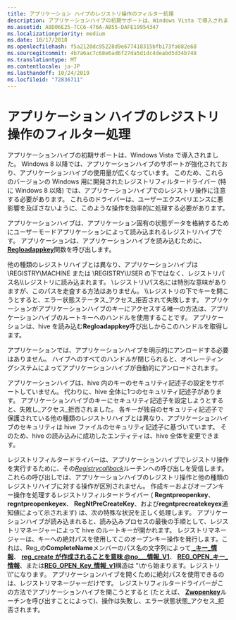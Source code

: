 ```yaml
---
title: アプリケーション ハイブのレジストリ操作のフィルター処理
description: アプリケーションハイブの初期サポートは、Windows Vista で導入されました。
ms.assetid: A8D06E25-7CC6-476A-AB55-DAFE19954347
ms.localizationpriority: medium
ms.date: 10/17/2018
ms.openlocfilehash: f5a2120dc95228d9e677418315bfb173fa082e68
ms.sourcegitcommit: 4b7a6ac7c68e6ad6f27da5d1dc4deabd5d34b748
ms.translationtype: MT
ms.contentlocale: ja-JP
ms.lasthandoff: 10/24/2019
ms.locfileid: "72836711"
---
```

# <a name="filtering-registry-operations-on-application-hives"></a>アプリケーション ハイブのレジストリ操作のフィルター処理


アプリケーションハイブの初期サポートは、Windows Vista で導入されました。 Windows 8 以降では、アプリケーションハイブのサポートが強化されており、アプリケーションハイブの使用量が広くなっています。 このため、これらのバージョンの Windows 用に開発されたレジストリフィルタードライバー (特に Windows 8 以降) では、アプリケーションハイブでのレジストリ操作に注意する必要があります。 これらのドライバーは、ユーザーエクスペリエンスに悪影響を及ぼさないように、このような操作を効率的に処理する必要があります。

アプリケーションハイブは、アプリケーション固有の状態データを格納するためにユーザーモードアプリケーションによって読み込まれるレジストリハイブです。 アプリケーションは、アプリケーションハイブを読み込むために、 [**Regloadappkey**](https://docs.microsoft.com/windows/desktop/api/winreg/nf-winreg-regloadappkeya)関数を呼び出します。

他の種類のレジストリハイブとは異なり、アプリケーションハイブは \\REGISTRY\\MACHINE または \\REGISTRY\\USER の下ではなく、レジストリパス名\\\\レジストリに読み込まれます。 \\レジストリ\\パス名には特別な意味がありますが、このパスを走査する方法はありません。 \\\\レジストリの下でキーを開こうとすると、エラー状態ステータス\_アクセス\_拒否されて失敗します。 アプリケーションがアプリケーションハイブのキーにアクセスする唯一の方法は、アプリケーションハイブのルートキーへのハンドルを使用することです。 アプリケーションは、hive を読み込む**Regloadappkey**呼び出しからこのハンドルを取得します。

アプリケーションでは、アプリケーションハイブを明示的にアンロードする必要はありません。 ハイブへのすべてのハンドルが閉じられると、オペレーティングシステムによってアプリケーションハイブが自動的にアンロードされます。

アプリケーションハイブは、hive 内のキーのセキュリティ記述子の設定をサポートしていません。 代わりに、hive 全体に1つのセキュリティ記述子があります。 アプリケーションハイブのキーにセキュリティ記述子を設定しようとすると、失敗し\_アクセス\_拒否されました。 各キーが独自のセキュリティ記述子で保護されている他の種類のレジストリハイブとは異なり、アプリケーションハイブのセキュリティは hive ファイルのセキュリティ記述子に基づいています。 そのため、hive の読み込みに成功したエンティティは、hive 全体を変更できます。

レジストリフィルタードライバーは、アプリケーションハイブでレジストリ操作を実行するために、その[*Registrycallback*](https://docs.microsoft.com/windows-hardware/drivers/ddi/wdm/nc-wdm-ex_callback_function)ルーチンへの呼び出しを受信します。 これらの呼び出しでは、アプリケーションハイブのレジストリ操作と他の種類のレジストリハイブに対する操作が区別されません。 作成キーおよびオープンキー操作を処理するレジストリフィルタードライバー ( **Regntpreopenkey**、 **regntpreopenkeyex**、 **RegNtPreCreateKey**、および**regntprecreatekeyex**通知値によって示されます) は、次の特殊な状況を正しく処理します。 アプリケーションハイブが読み込まれると、読み込みプロセスの最後の手順として、レジストリマネージャーによって hive のルートキーが開かれます。 レジストリマネージャーは、キーへの絶対パスを使用してこのオープンキー操作を発行します。これは、Reg\_の**CompleteName**メンバーのパス名の文字列によって[ **\_キー\_情報**](https://docs.microsoft.com/windows-hardware/drivers/ddi/wdm/ns-wdm-_reg_create_key_information)、 [**reg\_create が作成されることを意味 @no__\_情報\_V1**](https://docs.microsoft.com/windows-hardware/drivers/ddi/wdm/ns-wdm-_reg_create_key_information_v1)、 [**REG\_OPEN\_キー\_情報**](https://msdn.microsoft.com/library/windows/hardware/ff560957)、または[**REG\_OPEN\_Key\_情報\_v1**](https://msdn.microsoft.com/library/windows/hardware/ff560959)構造は "\\から始まります。レジストリ\\\\"になります。 アプリケーションハイブを開くために絶対パスを使用できるのは、レジストリマネージャーだけです。 レジストリフィルタードライバーがこの方法でアプリケーションハイブを開こうとすると (たとえば、 [**Zwopenkey**](https://docs.microsoft.com/windows-hardware/drivers/ddi/wdm/nf-wdm-zwopenkey)ルーチンを呼び出すことによって)、操作は失敗し、エラー状態状態\_アクセス\_拒否されます。

 

 




